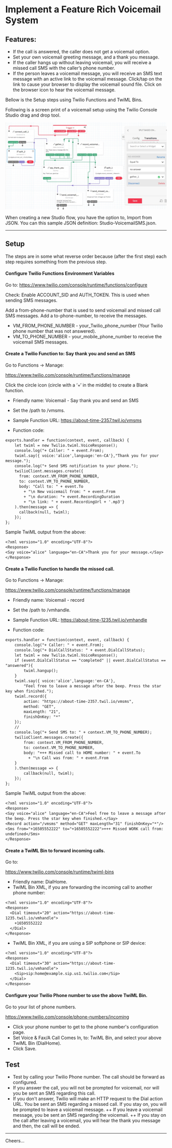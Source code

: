 # Implement a Feature Rich Voicemail System

## Features:

+ If the call is answered, the caller does not get a voicemail option.
+ Set your own voicemail greeting message, and a thank you message.
+ If the caller hangs up without leaving voicemail, you will receive a missed call SMS with the caller’s phone number.
+ If the person leaves a voicemail message, you will receive an SMS text message with an active link to the voicemail message. Click/tap on the link to cause your browser to display the voicemail sound file. Click on the browser icon to hear the voicemail message.

Bellow is the Setup steps using Twilio Functions and TwiML Bins.

Following is a screen print of a voicemail setup using the Twilio Console Studio drag and drop tool.

<img width="600px"  src="Studio-VoicemailSMS.jpg"/>


When creating a new Studio flow, you have the option to, Import from JSON.
You can this sample JSON definition: Studio-VoicemailSMS.json.

--------------------------------------------------------------------------------
## Setup

The steps are in some what reverse order because (after the first step) each step requires something from the previous step.

#### Configure Twilio Functions Environment Variables

Go to: https://www.twilio.com/console/runtime/functions/configure

Check: Enable ACCOUNT_SID and AUTH_TOKEN. This is used when sending SMS messages.

Add a from-phone-number that is used to send voicemail and missed call SMS messages.
Add a to-phone-number, to receive the messages.

+ VM_FROM_PHONE_NUMBER - your_Twilio_phone_number (Your Twilio phone number that was not answered).
+ VM_TO_PHONE_NUMBER - your_mobile_phone_number to receive the voicemail SMS messages.

#### Create a Twilio Function to: Say thank you and send an SMS

Go to Functions → Manage:

https://www.twilio.com/console/runtime/functions/manage

Click the circle icon (circle with a ‘+‘ in the middle) to create a Blank function.

+ Friendly name: Voicemail - Say thank you and send an SMS
+ Set the /path to /vmsms.
+ Sample Function URL:
https://about-time-2357.twil.io/vmsms

+ Function code:
````
exports.handler = function(context, event, callback) {
    let twiml = new Twilio.twiml.VoiceResponse();
    console.log("+ Caller: " + event.From);
    twiml.say({ voice:'alice',language:'en-CA'},"Thank you for your message.");
    console.log("+ Send SMS notification to your phone.");
    twilioClient.messages.create({
      from: context.VM_FROM_PHONE_NUMBER,
      to: context.VM_TO_PHONE_NUMBER,
      body: "Call to: " + event.To
        + "\n New voicemail from: " + event.From
        + "\n duration: "+ event.RecordingDuration
        + "\n link: " + event.RecordingUrl + '.mp3'}
    ).then(message => {
      callback(null, twiml);
   	});
};
````

Sample TwiML output from the above:
````
<?xml version="1.0" encoding="UTF-8"?>
<Response>
<Say voice="alice" language="en-CA">Thank you for your message.</Say>
</Response>
````

#### Create a Twilio Function to handle the missed call.

Go to Functions → Manage:

https://www.twilio.com/console/runtime/functions/manage

+ Friendly name: Voicemail - record
+ Set the /path to /vmhandle.
+ Sample Function URL:
https://about-time-1235.twil.io/vmhandle

+ Function code:
````
exports.handler = function(context, event, callback) {
    console.log("+ Caller: " + event.From);
    console.log("+ DialCallStatus: " + event.DialCallStatus);
    let twiml = new Twilio.twiml.VoiceResponse();
    if (event.DialCallStatus == "completed" || event.DialCallStatus == "answered"){
        twiml.hangup();
    }
    twiml.say({ voice:'alice',language:'en-CA'},
        "Feel free to leave a message after the beep. Press the star key when finished.");
    twiml.record({
        action: "https://about-time-2357.twil.io/vmsms",
        method: "GET",
        maxLength: "21",
        finishOnKey: "*"
    });
    //
    console.log("+ Send SMS to: " + context.VM_TO_PHONE_NUMBER);
    twilioClient.messages.create({
        from: context.VM_FROM_PHONE_NUMBER,
        to: context.VM_TO_PHONE_NUMBER,
        body: "+++ Missed call to HOME number: " + event.To
          + "\n Call was from: " + event.From
    }
    ).then(message => {
        callback(null, twiml);
    });
};
````
Sample TwiML output from the above:
````
<?xml version="1.0" encoding="UTF-8"?>
<Response>
<Say voice="alice" language="en-CA">Feel free to leave a message after the beep. Press the star key when finished.</Say>
<Record action="/vmsms" method="GET" maxLength="31" finishOnKey="*"/>
<Sms from="+16505552222" to="+16505552222">+++ Missed WORK call from: undefined</Sms>
</Response>
````

#### Create a TwiML Bin to forward incoming calls.

Go to:

https://www.twilio.com/console/runtime/twiml-bins

+ Friendly name: DialHome.
+ TwiML Bin XML, if you are forwarding the incoming call to another phone number:
````
<?xml version="1.0" encoding="UTF-8"?>
<Response>
  <Dial timeout="20" action="https://about-time-1235.twil.io/vmhandle">
    +16505552222
  </Dial>
</Response>
````
+ TwiML Bin XML, if you are using a SIP softphone or SIP device:
````
<?xml version="1.0" encoding="UTF-8"?>
<Response>
  <Dial timeout="30" action="https://about-time-1235.twil.io/vmhandle">
    <Sip>sip:home@example.sip.us1.twilio.com</Sip>
  </Dial>
</Response>
````
#### Configure your Twilio Phone number to use the above TwiML Bin.

Go to your list of phone numbers.

https://www.twilio.com/console/phone-numbers/incoming

+ Click your phone number to get to the phone number's configuration page.
+ Set Voice & Fax/A Call Comes In, to: TwiML Bin, and select your above TwiML Bin (DialHome).
+ Click Save.

## Test

+ Test by calling your Twilio Phone number. The call should be forward as configured.
+ If you answer the call, you will not be prompted for voicemail, nor will you be sent an SMS regarding this call.
+ If you don't answer,
Twilio will make an HTTP request to the Dial action URL.
You be sent an SMS regarding a missed call. If you stay on, you will be prompted to leave a voicemail message.
++ If you leave a voicemail message, you be sent an SMS regarding the voicemail.
++ If you stay on the call after leaving a voicemail, you will hear the thank you message and then, the call will be ended.

--------------------------------------------------------------------------------

Cheers...
